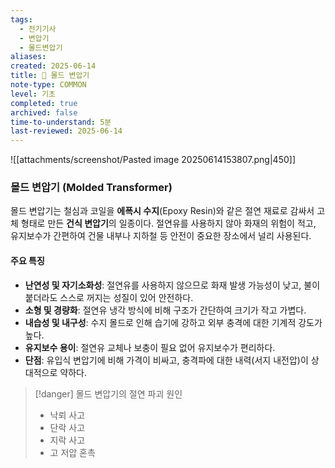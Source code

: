 ```yaml
---
tags:
  - 전기기사
  - 변압기
  - 몰드변압기
aliases: 
created: 2025-06-14
title: 📝 몰드 변압기
note-type: COMMON
level: 기초
completed: true
archived: false
time-to-understand: 5분
last-reviewed: 2025-06-14
---
```


![[attachments/screenshot/Pasted image 20250614153807.png|450]]

### 몰드 변압기 (Molded Transformer)

몰드 변압기는 철심과 코일을 **에폭시 수지**(Epoxy Resin)와 같은 절연 재료로 감싸서 고체 형태로 만든 **건식 변압기**의 일종이다. 절연유를 사용하지 않아 화재의 위험이 적고, 유지보수가 간편하여 건물 내부나 지하철 등 안전이 중요한 장소에서 널리 사용된다.

#### 주요 특징
- **난연성 및 자기소화성**: 절연유를 사용하지 않으므로 화재 발생 가능성이 낮고, 불이 붙더라도 스스로 꺼지는 성질이 있어 안전하다.
- **소형 및 경량화**: 절연유 냉각 방식에 비해 구조가 간단하여 크기가 작고 가볍다.
- **내습성 및 내구성**: 수지 몰드로 인해 습기에 강하고 외부 충격에 대한 기계적 강도가 높다.
- **유지보수 용이**: 절연유 교체나 보충이 필요 없어 유지보수가 편리하다.
- **단점**: 유입식 변압기에 비해 가격이 비싸고, 충격파에 대한 내력(서지 내전압)이 상대적으로 약하다. 

>[!danger] 몰드 변압기의 절연 파괴 원인
>- 낙뢰 사고
>- 단락 사고
>- 지락 사고
>- 고 저압 혼촉

